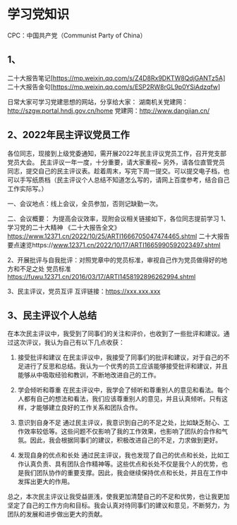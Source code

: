 # 学习党知识

CPC：中国共产党（Communist Party of China）

## 1、
二十大报告笔记[https://mp.weixin.qq.com/s/Z4D8Rx9DKTW8QdjGANTz5A]
二十大报告金句[https://mp.weixin.qq.com/s/ESP2RW8rGL9p0YSiAdzqfw]

日常大家可学习党建思想的网站，分享给大家：
湖南机关党建网：http://szgw.portal.hndj.gov.cn/home
党建网：http://www.dangjian.cn/

## 2、2022年民主评议党员工作
各位同志，现接到上级党委通知，需开展2022年民主评议党员工作，召开党支部党员大会。
民主评议一年一度，十分重要，请大家重视~
另外，请各位直管党员同志，提交自己的民主评议表。趁着周末，写完下周一提交。可以提交电子档，也可以手写纸质档（民主评议个人总结不知道怎么写的，请网上百度参考，结合自己工作实际写。）

一、会议地点：线上会议，全员参加，否则记缺勤一次。

二、会议概要：
为提高会议效率，现附会议相关链接如下，各位同志提前学习
1、学习党的二十大精神
《二十大报告全文》https://www.12371.cn/2022/10/25/ARTI1666705047474465.shtml
二十大报告要点速览https://www.12371.cn/2022/10/17/ARTI1665990592023497.shtml

2、开展批评与自我批评：对照党章中的党员标准，审视自己作为党员做得好的地方和不足之处
党员标准
https://fuwu.12371.cn/2016/03/17/ARTI1458192896262994.shtml

3、民主评议，党员互评
互评链接：https://xxx.xxx.xxx

## 3、民主评议个人总结
在本次民主评议中，我受到了同事们的关注和评价，也收到了一些批评和建议。通过这次评议，我认为自己有以下几点收获：

1. 接受批评和建议
在民主评议中，我接受了同事们的批评和建议，对于自己的不足进行了反思和总结。我认为一个优秀的员工应该能够接受批评和建议，并且能够从中吸取经验和教训，不断地改进自己的工作。

2. 学会倾听和尊重
在民主评议中，我学会了倾听和尊重别人的意见和看法。每个人都有自己的想法和看法，我们应该尊重别人的意见，并且认真倾听。只有这样，才能够建立良好的工作关系和团队合作。

3. 意识到自身不足
通过民主评议，我意识到自己的不足之处，比如缺乏耐心、工作效率较低等。这些问题不仅影响了我的工作效果，也影响了团队的合作和气氛。因此，我会根据同事们的建议，积极改进自己的不足，力求做到更好。

4. 发现自身的优点和长处
通过民主评议，我也发现了自己的优点和长处，比如工作认真负责、具有团队合作精神等。这些优点和长处不仅是我个人的优势，也是我们团队协作的重要支撑。因此，我会继续保持优点和长处，并且在工作中发挥出更大的作用。

总之，本次民主评议让我受益匪浅，使我更加清楚自己的不足和优势，也让我更加坚定了自己的工作方向和目标。我会认真对待同事们的建议和意见，不断努力，为团队的发展和进步做出更大的贡献。




